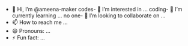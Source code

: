- 👋 Hi, I’m @ameena-maker
codes- 👀 I’m interested in ...
coding- 🌱 I’m currently learning ...
no one- 💞️ I’m looking to collaborate on ...
- 📫 How to reach me ...
- 😄 Pronouns: ...
- ⚡ Fun fact: ...

<!---
ameena-maker/ameena-maker is a ✨ special ✨ repository because its `README.md` (this file) appears on your GitHub profile.
You can click the Preview link to take a look at your changes.
--->
